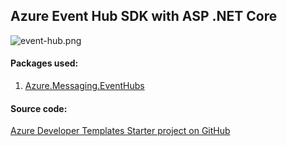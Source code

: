 ## Azure Event Hub SDK with ASP .NET Core

![event-hub.png](https://github.com/Daniel-Krzyczkowski/AzureDeveloperTemplates/blob/master/images/event-hub.png?raw=true)

#### Packages used:
1. [Azure.Messaging.EventHubs](https://www.nuget.org/packages/Azure.Messaging.EventHubs/)

#### Source code:

[Azure Developer Templates Starter project on GitHub](https://github.com/Daniel-Krzyczkowski/AzureDeveloperTemplates/tree/master/src/azure-asp-net-core-starter-template)